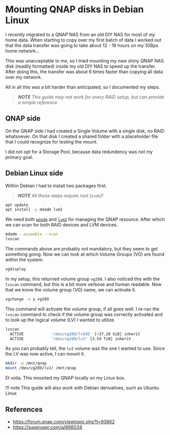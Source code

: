 # Mounting QNAP disks in Debian Linux

I recently migrated to a QNAP NAS from an old DIY NAS for most of my home data. When starting to copy over my first batch of data I worked out that the data transfer was going to take about 12 - 18 hours on my 1GBps home network...

This was unacceptable to me, so I tried mounting my new shiny QNAP NAS disk (readily formatted) inside my old DIY NAS to speed up the transfer. After doing this, the transfer was about 6 times faster than copying all data over my network.

All in all this was a bit harder than anticipated, so I documented my steps.

> _**NOTE** This guide may not work for every RAID setup, but can provide a simple reference_

## QNAP side

On the QNAP side I had created a Single Volume with a single disk, no RAID whatsoever. On that disk I created a shared folder with a placeholder file that I could recognize for testing the mount.

I did not opt for a Storage Pool, because data redundency was not my primary goal. 

## Debian Linux side

Within Debian I had to install two packages first.

> _**NOTE** All these steps require root (`sudo`)!_

```bash
apt update
apt install -y mdadm lvm2
```

We need both [`mdadm`](https://en.wikipedia.org/wiki/Mdadm) and [`lvm2`](https://en.wikipedia.org/wiki/Logical_Volume_Manager_(Linux)) for managing the QNAP resource. After which we can scan for both RAID devices and LVM devices.

```bash
mdadm --assemble --scan
lvscan
```

The commands above are probably not mandatory, but they seem to get something going. Now we can look at which Volume Groups (VG) are found within the system.

```bash
vgdisplay
```

In my setup, this returned volume group `vg289`. I also noticed this with the `lvscan` command, but this is a bit more verbose and human readable. Now that we know the volume group (VG) name, we can activate it.

```bash
vgchange -a y vg289
```

This command will activate the volume group, if all goes well. I re-ran the `lvscan` command to check if the volume group was correctly activated and to look up the logical volume (LV) I wanted to utilize.

```bash
lvscan
  ACTIVE            '/dev/vg289/lv545' [<37.28 GiB] inherit
  ACTIVE            '/dev/vg289/lv2' [3.59 TiB] inherit
```

As you can probably tell, the `lv2` volume was the one I wanted to use. Since the LV was now active, I can mount it.

```bash
mkdir -p /mnt/qnap
mount /dev/vg289/lv2/ /mnt/qnap
```

Et voila. This mounted my QNAP locally on my Linux box. 

!!! note 
    This guide will also work with Debian derivatives, such as Ubuntu Linux

## References

* https://forum.qnap.com/viewtopic.php?t=93862
* https://superuser.com/a/666034

